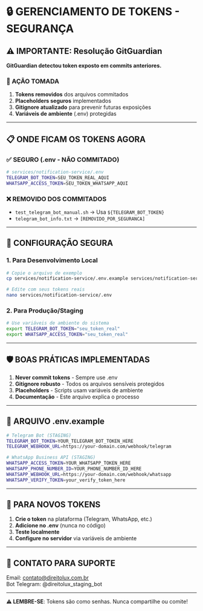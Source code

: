 # 🔒 GERENCIAMENTO DE TOKENS - SEGURANÇA

## ⚠️ IMPORTANTE: Resolução GitGuardian

**GitGuardian detectou token exposto em commits anteriores.**

### 🚨 AÇÃO TOMADA

1. **Tokens removidos** dos arquivos commitados
2. **Placeholders seguros** implementados
3. **Gitignore atualizado** para prevenir futuras exposições
4. **Variáveis de ambiente** (.env) protegidas

---

## 📋 ONDE FICAM OS TOKENS AGORA

### ✅ SEGURO (.env - NÃO COMMITADO)
```bash
# services/notification-service/.env
TELEGRAM_BOT_TOKEN=SEU_TOKEN_REAL_AQUI
WHATSAPP_ACCESS_TOKEN=SEU_TOKEN_WHATSAPP_AQUI
```

### ❌ REMOVIDO DOS COMMITADOS
- `test_telegram_bot_manual.sh` → Usa `${TELEGRAM_BOT_TOKEN}`
- `telegram_bot_info.txt` → `[REMOVIDO_POR_SEGURANCA]`

---

## 🔧 CONFIGURAÇÃO SEGURA

### 1. Para Desenvolvimento Local
```bash
# Copie o arquivo de exemplo
cp services/notification-service/.env.example services/notification-service/.env

# Edite com seus tokens reais
nano services/notification-service/.env
```

### 2. Para Produção/Staging
```bash
# Use variáveis de ambiente do sistema
export TELEGRAM_BOT_TOKEN="seu_token_real"
export WHATSAPP_ACCESS_TOKEN="seu_token_real"
```

---

## 🛡️ BOAS PRÁTICAS IMPLEMENTADAS

1. **Never commit tokens** - Sempre use .env
2. **Gitignore robusto** - Todos os arquivos sensíveis protegidos
3. **Placeholders** - Scripts usam variáveis de ambiente
4. **Documentação** - Este arquivo explica o processo

---

## 📝 ARQUIVO .env.example

```bash
# Telegram Bot (STAGING)
TELEGRAM_BOT_TOKEN=YOUR_TELEGRAM_BOT_TOKEN_HERE
TELEGRAM_WEBHOOK_URL=https://your-domain.com/webhook/telegram

# WhatsApp Business API (STAGING)
WHATSAPP_ACCESS_TOKEN=YOUR_WHATSAPP_TOKEN_HERE
WHATSAPP_PHONE_NUMBER_ID=YOUR_PHONE_NUMBER_ID_HERE
WHATSAPP_WEBHOOK_URL=https://your-domain.com/webhook/whatsapp
WHATSAPP_VERIFY_TOKEN=your_verify_token_here
```

---

## 🚀 PARA NOVOS TOKENS

1. **Crie o token** na plataforma (Telegram, WhatsApp, etc.)
2. **Adicione no .env** (nunca no código)
3. **Teste localmente**
4. **Configure no servidor** via variáveis de ambiente

---

## 📧 CONTATO PARA SUPORTE

Email: contato@direitolux.com.br  
Bot Telegram: @direitolux_staging_bot

---

**⚠️ LEMBRE-SE**: Tokens são como senhas. Nunca compartilhe ou comite!